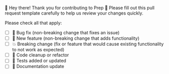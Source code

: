 👋 Hey there! Thank you for contributing to Prep 🚀
Please fill out this pull request template carefully to help us review your changes quickly.

Please check all that apply:

- [ ] 🐛 Bug fix (non-breaking change that fixes an issue)
- [ ] 🚀 New feature (non-breaking change that adds functionality)
- [ ] 💥 Breaking change (fix or feature that would cause existing functionality to not work as expected)
- [ ] 🧹 Code cleanup or refactor
- [ ] 🧪 Tests added or updated
- [ ] 📘 Documentation update
